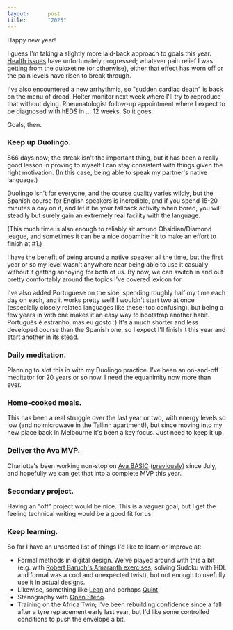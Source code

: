 ```yaml
---
layout:      post
title:       "2025"
---
```


Happy new year!

I guess I'm taking a slightly more laid-back approach to goals this year.
[Health issues][led] have unfortunately progressed; whatever pain relief I
was getting from the duloxetine (or otherwise), either that effect has worn
off or the pain levels have risen to break through.

I've also encountered a new arrhythmia, so "sudden cardiac death" is back on the
menu of dread. Holter monitor next week where I'll try to reproduce that without
dying. Rheumatologist follow-up appointment where I expect to be diagnosed with
hEDS in ... 12 weeks.  So it goes.

Goals, then.


### Keep up Duolingo.

866 days now; the streak isn't the important thing, but it has been a really
good lesson in proving to myself I can stay consistent with things given
the right motivation. (In this case, being able to speak my partner's native
language.)

Duolingo isn't for everyone, and the course quality varies wildly, but the
Spanish course for English speakers is incredible, and if you spend 15-20
minutes a day on it, and let it be your fallback activity when bored, you will
steadily but surely gain an extremely real facility with the language.

(This much time is also enough to reliably sit around Obsidian/Diamond league,
and sometimes it can be a nice dopamine hit to make an effort to finish at #1.)

I have the benefit of being around a native speaker all the time, but the first
year or so my level wasn't anywhere near being able to use it casually without
it getting annoying for both of us. By now, we can switch in and out pretty
comfortably around the topics I've covered lexicon for.

I've also added Portuguese on the side, spending roughly half my time each day
on each, and it works pretty well! I wouldn't start two at once (especially
closely related languages like these; too confusing), but being a few years in
with one makes it an easy way to bootstrap another habit.  Português é estranho,
mas eu gosto :)  It's a much shorter and less developed course than the Spanish
one, so I expect I'll finish it this year and start another in its stead.


### Daily meditation.

Planning to slot this in with my Duolingo practice.  I've been an on-and-off
meditator for 20 years or so now.  I need the equanimity now more than ever.


### Home-cooked meals.

This has been a real struggle over the last year or two, with energy levels so
low (and no microwave in the Tallinn apartment!), but since moving into my new
place back in Melbourne it's been a key focus.  Just need to keep it up.


### Deliver the Ava MVP.

Charlotte's been working non-stop on [Ava BASIC] ([previously][ava1]) since
July, and hopefully we can get that into a complete MVP this year.


### Secondary project.

Having an "off" project would be nice.  This is a vaguer goal, but I get the
feeling technical writing would be a good fit for us.


### Keep learning.

So far I have an unsorted list of things I'd like to learn or improve at:

* Formal methods in digital design. We've played around with this a bit (e.g. with
  [Robert Baruch's Amaranth exercises][amaranth-exercises]; solving Sudoku with
  HDL and formal was a cool and unexpected twist), but not enough to usefully use it
  in actual designs.
* Likewise, something like [Lean] and perhaps [Quint].
* Stenography with [Open Steno].
* Training on the Africa Twin; I've been rebuilding confidence since a fall
  after a tyre replacement early last year, but I'd like some controlled
  conditions to push the envelope a bit.


[led]: https://kivikakk.ee/2024/10/13/led/
[Ava BASIC]: https://github.com/charlottia/ava
[ava1]: https://kivikakk.ee/zig/2024/08/06/t%C3%BC%C3%BCpiautomaat/
[amaranth-exercises]: https://github.com/robertbaruch/amaranth-exercises
[Lean]: https://lean-lang.org/
[Quint]: https://github.com/informalsystems/quint
[Open Steno]: http://www.openstenoproject.org/
